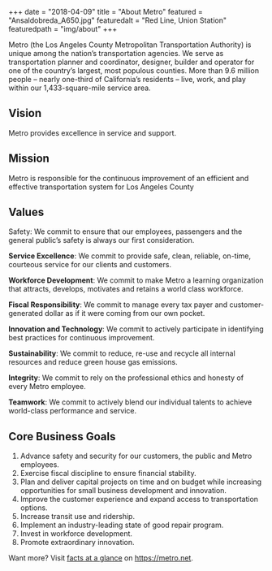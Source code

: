 +++
date = "2018-04-09"
title = "About Metro"
featured = "Ansaldobreda_A650.jpg"
featuredalt = "Red Line, Union Station"
featuredpath = "img/about"
+++

Metro (the Los Angeles County Metropolitan Transportation Authority) is unique among the nation’s transportation agencies. We serve as transportation planner and coordinator, designer, builder and operator for one of the country’s largest, most populous counties. More than 9.6 million people – nearly one-third of California’s residents – live, work, and play within our 1,433-square-mile service area.

## Vision

Metro provides excellence in service and support.

## Mission

Metro is responsible for the continuous improvement of an efficient and effective transportation system for Los Angeles County

## Values

Safety: We commit to ensure that our employees, passengers and the general public’s safety is always our first consideration.

**Service Excellence**: We commit to provide safe, clean, reliable, on-time, courteous service for our clients and customers.

**Workforce Development**: We commit to make Metro a learning organization that attracts, develops, motivates and retains a world class workforce.

**Fiscal Responsibility**: We commit to manage every tax payer and customer-generated dollar as if it were coming from our own pocket.

**Innovation and Technology**: We commit to actively participate in identifying best practices for continuous improvement.

**Sustainability**: We commit to reduce, re-use and recycle all internal resources and reduce green house gas emissions.

**Integrity**: We commit to rely on the professional ethics and honesty of every Metro employee.

**Teamwork**: We commit to actively blend our individual talents to achieve world-class performance and service.

## Core Business Goals

1. Advance safety and security for our customers, the public and Metro employees.
2. Exercise fiscal discipline to ensure financial stability.
3. Plan and deliver capital projects on time and on budget while increasing opportunities for small business development and innovation.
4. Improve the customer experience and expand access to transportation options.
5. Increase transit use and ridership.
6. Implement an industry-leading state of good repair program.
7. Invest in workforce development.
8. Promote extraordinary innovation.

Want more? Visit [facts at a glance](https://www.metro.net/news/facts-glance/) on https://metro.net.
